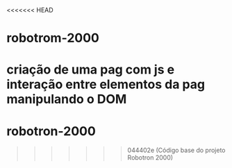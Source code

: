<<<<<<< HEAD
# robotrom-2000
criação de uma pag com js e interação entre elementos da pag manipulando o DOM
=======
# robotron-2000
>>>>>>> 044402e (Código base do projeto Robotron 2000)
